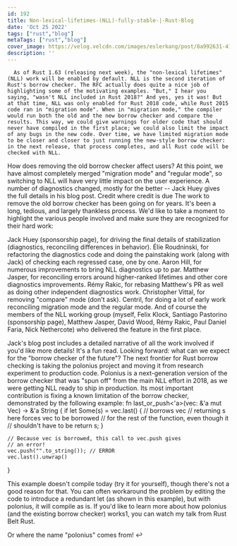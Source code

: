 ```yaml
---
id: 192
title: Non-lexical-lifetimes-(NLL)-fully-stable-|-Rust-Blog
date: 'Oct 25 2022'
tags: ["rust","blog"]
metaTags: ["rust","blog"]
cover_image: https://velog.velcdn.com/images/eslerkang/post/8a992631-4128-444f-9d54-9a354dc15984/cuddlyferris.png
description: ''
---
```



      As of Rust 1.63 (releasing next week), the "non-lexical lifetimes" (NLL) work will be enabled by default. NLL is the second iteration of Rust's borrow checker. The RFC actually does quite a nice job of highlighting some of the motivating examples. "But," I hear you saying, "wasn't NLL included in Rust 2018?" And yes, yes it was! But at that time, NLL was only enabled for Rust 2018 code, while Rust 2015 code ran in "migration mode". When in "migration mode," the compiler would run both the old and the new borrow checker and compare the results. This way, we could give warnings for older code that should never have compiled in the first place; we could also limit the impact of any bugs in the new code. Over time, we have limited migration mode to be closer and closer to just running the new-style borrow checker: in the next release, that process completes, and all Rust code will be checked with NLL.
How does removing the old borrow checker affect users?
At this point, we have almost completely merged "migration mode" and "regular mode", so switching to NLL will have very little impact on the user experience. A number of diagnostics changed, mostly for the better -- Jack Huey gives the full details in his blog post.
Credit where credit is due
The work to remove the old borrow checker has been going on for years. It's been a long, tedious, and largely thankless process. We'd like to take a moment to highlight the various people involved and make sure they are recognized for their hard work:

Jack Huey (sponsorship page), for driving the final details of stabilization (diagnostics, reconciling differences in behavior).
Élie Roudninski, for refactoring the diagnostics code and doing the painstaking work (along with Jack) of checking each regressed case, one by one.
Aaron Hill, for numerous improvements to bring NLL diagnostics up to par.
Matthew Jasper, for reconciling errors around higher-ranked lifetimes and other core diagnostics improvements.
Rémy Rakic, for rebasing Matthew's PR as well as doing other independent diagnostics work.
Christopher Vittal, for removing "compare" mode (don't ask).
Centril, for doing a lot of early work reconciling migration mode and the regular mode.
And of course the members of the NLL working group (myself, Felix Klock, Santiago Pastorino (sponsorship page), Matthew Jasper, David Wood, Rémy Rakic, Paul Daniel Faria, Nick Nethercote) who delivered the feature in the first place.

Jack's blog post includes a detailed narrative of all the work involved if you'd like more details! It's a fun read.
Looking forward: what can we expect for the "borrow checker of the future"?
The next frontier for Rust borrow checking is taking the polonius project and moving it from research experiment to production code. Polonius is a next-generation version of the borrow checker that was "spun off" from the main NLL effort in 2018, as we were getting NLL ready to ship in production. Its most important contribution is fixing a known limitation of the borrow checker, demonstrated by the following example:
fn last_or_push<'a>(vec: &'a mut Vec<String>) -> &'a String {
    if let Some(s) = vec.last() { // borrows vec
        // returning s here forces vec to be borrowed
        // for the rest of the function, even though it
        // shouldn't have to be
        return s; 
    }
    
    // Because vec is borrowed, this call to vec.push gives
    // an error!
    vec.push("".to_string()); // ERROR
    vec.last().unwrap()
}

This example doesn't compile today (try it for yourself), though there's not a good reason for that. You can often workaround the problem by editing the code to introduce a redundant let (as shown in this example), but with polonius, it will compile as is. If you'd like to learn more about how polonius (and the existing borrow checker) works1, you can watch my talk from Rust Belt Rust.



Or where the name "polonius" comes from! ↩




    
